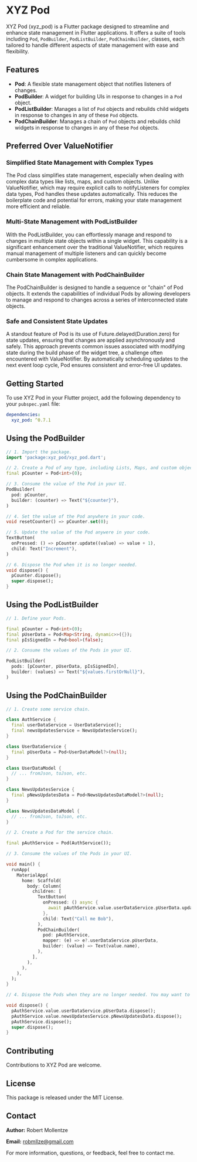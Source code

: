 # XYZ Pod

XYZ Pod (xyz_pod) is a Flutter package designed to streamline and enhance state management in Flutter applications. It offers a suite of tools including `Pod`, `PodBuilder`, `PodListBuilder`, `PodChainBuilder`, classes, each tailored to handle different aspects of state management with ease and flexibility.

## Features

- **Pod**: A flexible state management object that notifies listeners of changes.
- **PodBuilder**: A widget for building UIs in response to changes in a `Pod` object.
- **PodListBuilder**: Manages a list of `Pod` objects and rebuilds child widgets in response to changes in any of these `Pod` objects.
- **PodChainBuilder**: Manages a chain of `Pod` objects and rebuilds child widgets in response to changes in any of these `Pod` objects.

## Preferred Over ValueNotifier

### Simplified State Management with Complex Types

The Pod class simplifies state management, especially when dealing with complex data types like lists, maps, and custom objects. Unlike ValueNotifier, which may require explicit calls to notifyListeners for complex data types, Pod handles these updates automatically. This reduces the boilerplate code and potential for errors, making your state management more efficient and reliable.

### Multi-State Management with PodListBuilder

With the PodListBuilder, you can effortlessly manage and respond to changes in multiple state objects within a single widget. This capability is a significant enhancement over the traditional ValueNotifier, which requires manual management of multiple listeners and can quickly become cumbersome in complex applications.

### Chain State Management with PodChainBuilder

The PodChainBuilder is designed to handle a sequence or "chain" of Pod objects. It extends the capabilities of individual Pods by allowing developers to manage and respond to changes across a series of interconnected state objects.

### Safe and Consistent State Updates
A standout feature of Pod is its use of Future.delayed(Duration.zero) for state updates, ensuring that changes are applied asynchronously and safely. This approach prevents common issues associated with modifying state during the build phase of the widget tree, a challenge often encountered with ValueNotifier. By automatically scheduling updates to the next event loop cycle, Pod ensures consistent and error-free UI updates.

## Getting Started

To use XYZ Pod in your Flutter project, add the following dependency to your `pubspec.yaml` file:

```yaml
dependencies:
  xyz_pod: ^0.7.1
```

## Using the PodBuilder

```dart
// 1. Import the package.
import 'package:xyz_pod/xyz_pod.dart';

// 2. Create a Pod of any type, including Lists, Maps, and custom objects.
final pCounter = Pod<int>(0);

// 3. Consume the value of the Pod in your UI.
PodBuilder(
  pod: pCounter,
  builder: (counter) => Text("${counter}"),
)

// 4. Set the value of the Pod anywhere in your code.
void resetCounter() => pCounter.set(0);

// 5. Update the value of the Pod anywere in your code.
TextButton(
  onPressed: () => pCounter.update((value) => value + 1),
  child: Text("Increment"),
)

// 6. Dispose the Pod when it is no longer needed.
void dispose() {
  pCounter.dispose();
  super.dispose();
}
```

## Using the PodListBuilder

```dart
// 1. Define your Pods.

final pCounter = Pod<int>(0);
final pUserData = Pod<Map<String, dynamic>>({});
final pIsSignedIn = Pod<bool>(false);

// 2. Consume the values of the Pods in your UI.

PodListBuilder(
  pods: [pCounter, pUserData, pIsSignedIn],
  builder: (values) => Text("${values.firstOrNull}"),
)
```

## Using the PodChainBuilder

```dart
// 1. Create some service chain.

class AuthService {
  final userDataService = UserDataService();
  final newsUpdatesService = NewsUpdatesService();
}

class UserDataService {
  final pUserData = Pod<UserDataModel?>(null);
}

class UserDataModel {
  // ... fromJson, toJson, etc.
}

class NewsUpdatesService {
  final pNewsUpdatesData = Pod<NewsUpdatesDataModel?>(null);
}

class NewsUpdatesDataModel {
  // ... fromJson, toJson, etc.
}

// 2. Create a Pod for the service chain.

final pAuthService = Pod(AuthService());

// 3. Consume the values of the Pods in your UI.

void main() {
  runApp(
    MaterialApp(
      home: Scaffold(
        body: Column(
          children: [
            TextButton(
              onPressed: () async {
                await pAuthService.value.userDataService.pUserData.update((e) => e..name = "Bob");
              },
              child: Text("Call me Bob"),
            ),
            PodChainBuilder(
              pod: pAuthService,
              mapper: (e) => e?.userDataService.pUserData,
              builder: (value) => Text(value.name),
            ),
          ],
        ),
      ),
    ),
  );
}

// 4. Dispose the Pods when they are no longer needed. You may want to create dispose methods for each service.

void dispose() {
  pAuthService.value.userDataService.pUserData.dispose();
  pAuthService.value.newsUpdatesService.pNewsUpdatesData.dispose();
  pAuthService.dispose();
  super.dispose();
}
```

## Contributing

Contributions to XYZ Pod are welcome.

## License

This package is released under the MIT License.

## Contact

**Author:** Robert Mollentze

**Email:** robmllze@gmail.com

For more information, questions, or feedback, feel free to contact me.